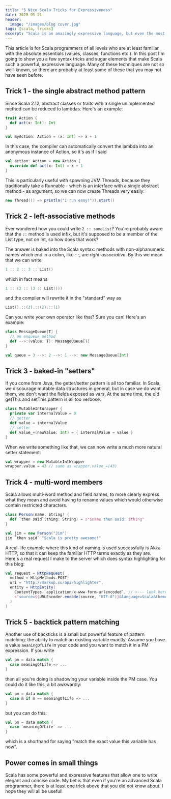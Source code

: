 ```yaml
---
title: "5 Nice Scala Tricks for Expressiveness"
date: 2020-05-21
header:
  image: "/images/blog cover.jpg"
tags: [scala, tricks]
excerpt: "Scala is an amazingly expressive language, but even the most experienced devs aren't aware of all the subtleties."
---
```

This article is for Scala programmers of all levels who are at least familiar with the absolute essentials (values, classes, functions etc.). In this post I'm going to show you a few syntax tricks and sugar elements that make Scala such a powerful, expressive language. Many of these techniques are not so well-known, so there are probably at least some of these that you may not have seen before.

## Trick 1 - the single abstract method pattern

Since Scala 2.12, abstract classes or traits with a single unimplemented method can be reduced to lambdas. Here's an example:

```scala
trait Action {
  def act(x: Int): Int
}

val myAction: Action = (x: Int) => x + 1
```

In this case, the compiler can automatically convert the lambda into an anonymous instance of Action, so it's as if I said

```scala
val action: Action = new Action {
  override def act(x: Int) = x + 1
}
```

This is particularly useful with spawning JVM Threads, because they traditionally take a Runnable - which is an interface with a single abstract method - as argument, so we can now create Threads very easily:

```scala
new Thread(() => println("I run easy!")).start()
```

## Trick 2 - left-associative methods

Ever wondered how you could write `2 :: someList`? You're probably aware that the `::` method is used infix, but it's supposed to be a member of the List type, not on Int, so how does that work?

The answer is baked into the Scala syntax: methods with non-alphanumeric names which end in a colon, like `::`, are _right-associative_. By this we mean that we can write

```scala
1 :: 2 :: 3 :: List()
```

which in fact means

```scala
1 :: (2 :: (3 :: List()))
```

and the compiler will rewrite it in the "standard" way as

```scala
List().::(3).::(2).::(1)
```

Can you write your own operator like that? Sure you can! Here's an example:

```scala
class MessageQueue[T] {
  // an enqueue method
  def -->:(value: T): MessageQueue[T]
}

val queue = 3 -->: 2 -->: 1 -->: new MessageQueue[Int]
```

## Trick 3 - baked-in "setters"

If you come from Java, the getter/setter pattern is all too familiar. In Scala, we discourage mutable data structures in general, but in case we do want them, we don't want the fields exposed as vars. At the same time, the old getThis and setThis pattern is all too verbose.

```scala
class MutableIntWrapper {
  private var internalValue = 0
  // getter
  def value = internalValue
  // setter
  def value_=(newValue: Int) = { internalValue = value }
}
```

When we write something like that, we can now write a much more natural setter statement:

```scala
val wrapper = new MutableIntWrapper
wrapper.value = 43 // same as wrapper.value_=(43)
```

## Trick 4 - multi-word members

Scala allows multi-word method and field names, to more clearly express what they mean and avoid having to rename values which would otherwise contain restricted characters.

```scala
class Person(name: String) {
  def `then said`(thing: String) = s"$name then said: $thing"
}

val jim = new Person("Jim")
jim `then said` "Scala is pretty awesome!"
```

A real-life example where this kind of naming is used successfully is Akka HTTP, so that it can keep the familiar HTTP terms exactly as they are. Here's a real request I make to the server which does syntax highlighting for this blog:

```scala
val request = HttpRequest(
  method = HttpMethods.POST,
  uri = "http://markup.su/api/highlighter",
  entity = HttpEntity(
    ContentTypes.`application/x-www-form-urlencoded`, // <--- look here
    s"source=${URLEncoder.encode(source, "UTF-8")}&language=Scala&theme=Sunburst"
  )
)
```

## Trick 5 - backtick pattern matching

Another use of backticks is a small but powerful feature of pattern matching: the ability to match an existing variable exactly. Assume you have a value `meaningOfLife` in your code and you want to match it in a PM expression. If you write

```scala
val pm = data match {
  case meaningOfLife => ...
}
```

then all you're doing is shadowing your variable inside the PM case. You could do it like this, a bit awkwardly:

```scala
val pm = data match {
  case m if m == meaningOfLife => ...
}
```

but you can do this:

```scala
val pm = data match {
  case `meaningOfLife` => ...
}
```

which is a shorthand for saying "match the exact value this variable has now".

## Power comes in small things

Scala has some powerful and expressive features that allow one to write elegant and concise code. My bet is that even if you're an advanced Scala programmer, there is at least one trick above that you did not know about. I hope they will all be useful!